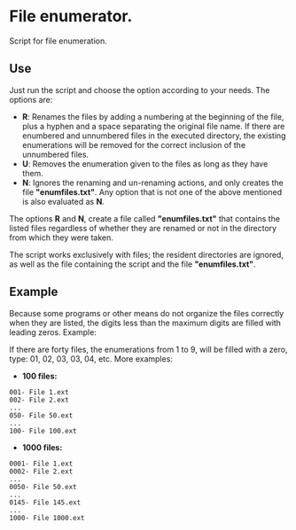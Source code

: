 # File enumerator.
Script for file enumeration.

## Use
Just run the script and choose the option according to your needs. The options are:

* **R**: Renames the files by adding a numbering at the beginning of the file, plus a hyphen and a space separating the original file name. If there are enumbered and unnumbered files in the executed directory, the existing enumerations will be removed for the correct inclusion of the unnumbered files.
* **U**: Removes the enumeration given to the files as long as they have them.
* **N**: Ignores the renaming and un-renaming actions, and only creates the file **"enumfiles.txt"**. Any option that is not one of the above mentioned is also evaluated as **N**.

The options **R** and **N**, create a file called **"enumfiles.txt"** that contains the listed files regardless of whether they are renamed or not in the directory from which they were taken.

The script works exclusively with files; the resident directories are ignored, as well as the file containing the script and the file **"enumfiles.txt"**.

## Example
Because some programs or other means do not organize the files correctly when they are listed, the digits less than the maximum digits are filled with leading zeros. Example:

If there are forty files, the enumerations from 1 to 9, will be filled with a zero, type: 01, 02, 03, 03, 04, etc. More examples:

* **100 files:**
```
001- File 1.ext
002- File 2.ext
...
050- File 50.ext
...
100- File 100.ext
```

* **1000 files:**
```
0001- File 1.ext
0002- File 2.ext
...
0050- File 50.ext
...
0145- File 145.ext
...
1000- File 1000.ext
```
